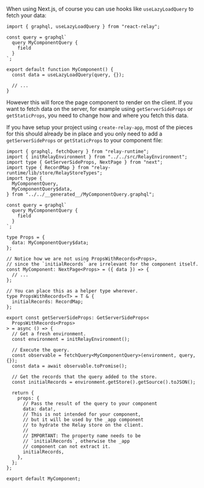 When using Next.js, of course you can use hooks like `useLazyLoadQuery` to fetch your data:

```tsx
import { graphql, useLazyLoadQuery } from "react-relay";

const query = graphql`
  query MyComponentQuery {
    field
  }
`;

export default function MyComponent() {
  const data = useLazyLoadQuery(query, {});

  // ...
}
```

However this will force the page component to render on the client. If you want to fetch data on the server, for example using `getServerSideProps` or `getStaticProps`, you need to change how and where you fetch this data.

If you have setup your project using `create-relay-app`, most of the pieces for this should already be in place and you only need to add a `getServerSideProps` or `getStaticProps` to your component file:

```tsx
import { graphql, fetchQuery } from "relay-runtime";
import { initRelayEnvironment } from "../../src/RelayEnvironment";
import type { GetServerSideProps, NextPage } from "next";
import type { RecordMap } from "relay-runtime/lib/store/RelayStoreTypes";
import type {
  MyComponentQuery,
  MyComponentQuery$data,
} from "../../__generated__/MyComponentQuery.graphql";

const query = graphql`
  query MyComponentQuery {
    field
  }
`;

type Props = {
  data: MyComponentQuery$data;
};

// Notice how we are not using PropsWithRecords<Props>,
// since the `initialRecords` are irrelevant for the component itself.
const MyComponent: NextPage<Props> = ({ data }) => {
  // ...
};

// You can place this as a helper type wherever.
type PropsWithRecords<T> = T & {
  initialRecords: RecordMap;
};

export const getServerSideProps: GetServerSideProps<
  PropsWithRecords<Props>
> = async () => {
  // Get a fresh environment.
  const environment = initRelayEnvironment();

  // Execute the query.
  const observable = fetchQuery<MyComponentQuery>(environment, query, {});
  const data = await observable.toPromise();

  // Get the records that the query added to the store.
  const initialRecords = environment.getStore().getSource().toJSON();

  return {
    props: {
      // Pass the result of the query to your component
      data: data!,
      // This is not intended for your component,
      // but it will be used by the _app component
      // to hydrate the Relay store on the client.
      //
      // IMPORTANT: The property name needs to be
      // `initialRecords`, otherwise the _app
      // component can not extract it.
      initialRecords,
    },
  };
};

export default MyComponent;
```
